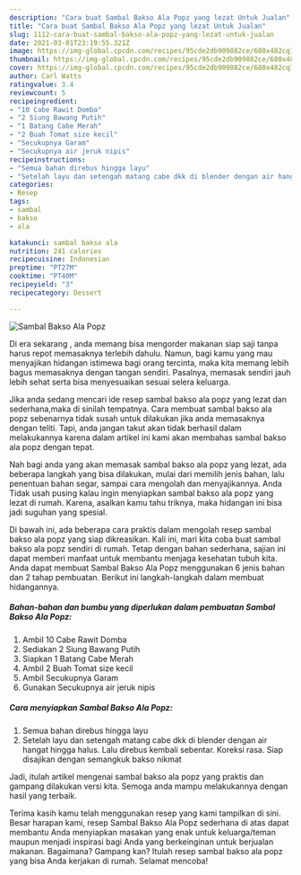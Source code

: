 ```yaml
---
description: "Cara buat Sambal Bakso Ala Popz yang lezat Untuk Jualan"
title: "Cara buat Sambal Bakso Ala Popz yang lezat Untuk Jualan"
slug: 1112-cara-buat-sambal-bakso-ala-popz-yang-lezat-untuk-jualan
date: 2021-03-01T23:19:55.321Z
image: https://img-global.cpcdn.com/recipes/95cde2db909882ce/680x482cq70/sambal-bakso-ala-popz-foto-resep-utama.jpg
thumbnail: https://img-global.cpcdn.com/recipes/95cde2db909882ce/680x482cq70/sambal-bakso-ala-popz-foto-resep-utama.jpg
cover: https://img-global.cpcdn.com/recipes/95cde2db909882ce/680x482cq70/sambal-bakso-ala-popz-foto-resep-utama.jpg
author: Carl Watts
ratingvalue: 3.4
reviewcount: 5
recipeingredient:
- "10 Cabe Rawit Domba"
- "2 Siung Bawang Putih"
- "1 Batang Cabe Merah"
- "2 Buah Tomat size kecil"
- "Secukupnya Garam"
- "Secukupnya air jeruk nipis"
recipeinstructions:
- "Semua bahan direbus hingga layu"
- "Setelah layu dan setengah matang cabe dkk di blender dengan air hangat hingga halus. Lalu direbus kembali sebentar. Koreksi rasa. Siap disajikan dengan semangkuk bakso nikmat"
categories:
- Resep
tags:
- sambal
- bakso
- ala

katakunci: sambal bakso ala 
nutrition: 241 calories
recipecuisine: Indonesian
preptime: "PT27M"
cooktime: "PT40M"
recipeyield: "3"
recipecategory: Dessert

---
```



![Sambal Bakso Ala Popz](https://img-global.cpcdn.com/recipes/95cde2db909882ce/680x482cq70/sambal-bakso-ala-popz-foto-resep-utama.jpg)

Di era  sekarang , anda memang bisa mengorder makanan siap saji tanpa harus repot memasaknya terlebih dahulu. Namun, bagi kamu yang mau menyajikan hidangan istimewa bagi orang tercinta, maka kita memang lebih bagus memasaknya dengan tangan sendiri. Pasalnya, memasak sendiri jauh lebih sehat serta bisa menyesuaikan sesuai selera keluarga.

Jika anda sedang mencari ide resep sambal bakso ala popz yang lezat dan sederhana,maka di sinilah tempatnya. Cara membuat sambal bakso ala popz  sebenarnya tidak susah untuk dilakukan jika anda memasaknya dengan teliti. Tapi, anda jangan takut akan tidak berhasil dalam melakukannya 
karena dalam artikel ini kami akan membahas sambal bakso ala popz dengan tepat.  



Nah bagi anda yang akan memasak sambal bakso ala popz yang lezat, ada beberapa langkah yang bisa dilakukan, mulai dari memilih jenis bahan, lalu penentuan bahan segar, sampai cara mengolah dan menyajikannya. Anda Tidak usah pusing kalau ingin menyiapkan sambal bakso ala popz yang lezat di rumah. Karena, asalkan kamu  tahu triknya, maka hidangan ini bisa jadi suguhan yang spesial.

Di bawah ini, ada beberapa cara praktis  dalam mengolah resep sambal bakso ala popz yang siap dikreasikan. Kali ini, mari kita coba buat sambal bakso ala popz sendiri di rumah. Tetap dengan bahan sederhana, sajian ini dapat memberi manfaat untuk membantu menjaga kesehatan tubuh kita. Anda dapat membuat Sambal Bakso Ala Popz menggunakan 6 jenis bahan dan 2 tahap pembuatan. Berikut ini langkah-langkah dalam membuat hidangannya.

<!--inarticleads1-->

##### Bahan-bahan dan bumbu yang diperlukan dalam pembuatan Sambal Bakso Ala Popz:

1. Ambil 10 Cabe Rawit Domba
1. Sediakan 2 Siung Bawang Putih
1. Siapkan 1 Batang Cabe Merah
1. Ambil 2 Buah Tomat size kecil
1. Ambil Secukupnya Garam
1. Gunakan Secukupnya air jeruk nipis




<!--inarticleads2-->

##### Cara menyiapkan Sambal Bakso Ala Popz:

1. Semua bahan direbus hingga layu
1. Setelah layu dan setengah matang cabe dkk di blender dengan air hangat hingga halus. Lalu direbus kembali sebentar. Koreksi rasa. Siap disajikan dengan semangkuk bakso nikmat




Jadi, itulah artikel mengenai  sambal bakso ala popz  yang praktis dan gampang dilakukan versi kita. Semoga anda mampu melakukannya dengan hasil yang terbaik. 

Terima kasih kamu telah menggunakan resep yang kami tampilkan di sini. Besar harapan kami, resep  Sambal Bakso Ala Popz sederhana di atas dapat membantu Anda menyiapkan masakan yang enak untuk keluarga/teman maupun menjadi inspirasi bagi Anda yang berkeinginan untuk berjualan makanan. Bagaimana? Gampang kan? Itulah resep sambal bakso ala popz yang bisa Anda kerjakan di rumah. Selamat mencoba!

